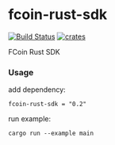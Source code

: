 # fcoin-rust-sdk
[![Build Status](https://api.travis-ci.org/gkrcknrl/fcoin-rust-sdk.svg?branch=master)](https://travis-ci.org/gkrcknrl/fcoin-rust-sdk)
[![crates](https://img.shields.io/crates/v/fcoin-rust-sdk.svg)](https://crates.io/crates/fcoin-rust-sdk)

FCoin Rust SDK


### Usage

add dependency:
```
fcoin-rust-sdk = "0.2"
```

run example:
```
cargo run --example main
```


